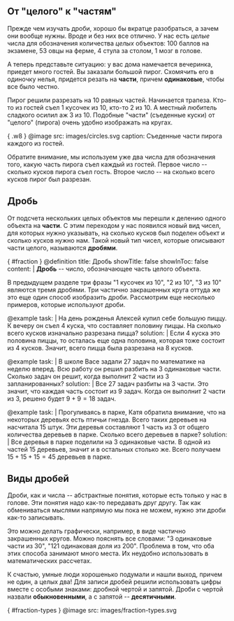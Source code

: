 ## От "целого" к "частям"

Прежде чем изучать дроби, хорошо бы вкратце разобраться, а зачем они вообще нужны.
Вроде и без них все отлично.
У нас есть *целые* числа для обозначения количества *целых* объектов: 100 баллов на экзамене, 53 овцы на ферме, 4 стула за столом, 1 мозг в голове.

А теперь представьте ситуацию: у вас дома намечается вечеринка, приедет много гостей.
Вы заказали большой пирог.
Схомячить его в одиночку нелья, придется резать на **части**, причем **одинаковые**, чтобы все было честно.

Пирог решили разрезать на 10 равных частей.
Начинается трапеза.
Кто-то из гостей съел 1 кусочек из 10, кто-то 2 из 10.
А местный любитель сладкого осилил аж 3 из 10.
Подобные "части" (съеденные куски) от "целого" (пирога) очень удобно изображать на кругах.

{ .w8 }
@image
    src: images/circles.svg
    caption: Съеденные части пирога каждого из гостей.

Обратите внимание, мы используем уже два числа для обозначения того, какую часть пирога съел каждый из гостей.
Первое число -- сколько кусков пирога съел гость. Второе число -- на сколько всего кусков пирог был разрезан.

## Дробь

От подсчета нескольких целых объектов мы перешли к делению одного объекта на **части**.
С этим переходом у нас появился новый вид чисел, для которых нужно указывать, на сколько кусков был поделен объект и сколько кусков нужно нам.
Такой новый тип чисел, которые описывают части целого, называются **дробями**.

{ #fraction }
@definition
    title: Дробь
    showTitle: false
    showInToc: false
    content: |
        **Дробь** -- число, обозначающее часть целого объекта.

В предыдущем разделе три фразы "1 кусочек из 10", "2 из 10", "3 из 10" являются тремя дробями.
Три частично закрашенных круга оттуда же это еще один способ изобразить дроби.
Рассмотрим еще несколько примеров, которые используют дроби.

@example
    task: |
        На день рожденья Алексей купил себе большую пиццу.
        К вечеру он съел $4$ куска, что составляет половину пиццы.
        На сколько всего кусков изначально разрезана пицца?
    solution: |
        Если $4$ куска это половина пиццы, то осталась еще одна половина, которая тоже состоит из $4$ кусков.
        Значит, всего пицца была разрезана на $8$ кусков.

@example
    task: |
        В школе Васе задали $27$ задач по математике на неделю вперед.
        Всю работу он решил разбить на $3$ одинаковые части.
        Сколько задач он решит, когда выполнит $2$ части из $3$ запланированных?
    solution: |
        Все $27$ задач разбиты на $3$ части.
        Это значит, что каждая часть состоит из $9$ задач.
        Когда он выполнит $2$ части из $3$, решено будет $9 + 9 = 18$ задач.

@example
    task: |
        Прогуливаясь в парке, Катя обратила внимание, что на некоторых деревьях есть птичьи гнезда.
        Всего таких деревьев на насчитала $15$ штук.
        Эти деревья составляют $1$ часть из $3$ от общего количества деревьев в парке.
        Сколько всего деревьев в парке?
    solution: |
        Все деревья в парке поделили на $3$ одинаковые части.
        В одной из частей $15$ деревьев, значит и в остальных столько же.
        Всего получаем $15 + 15 + 15 = 45$ деревьев в парке.

## Виды дробей

Дроби, как и числа -- абстрактные понятия, которые есть только у нас в голове.
Эти понятия надо как-то передавать друг другу.
Так как обмениваться мыслями напрямую мы пока не можем, нужно эти дроби как-то записывать.

Это можно делать графически, например, в виде частично закрашенных кругов.
Можно пояснять все словами: "3 одинаковые части из 30", "121 одинаковая доля из 200".
Проблема в том, что оба этих способа занимают много места.
Их неудобно использовать в математических рассчетах.

К счастью, умные люди хорошенько подумали и нашли выход, причем не один, а целых два!
Для записи дробей решили использовать цифры вместе с особыми знаками: дробной чертой и запятой.
Дроби с чертой назвали **обыкновенными**, а с запятой -- **десятичными**.

{ #fraction-types }
@image
    src: images/fraction-types.svg